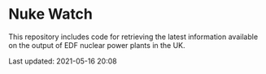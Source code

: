# Nuke Watch

This repository includes code for retrieving the latest information available on the output of EDF nuclear power plants in the UK.

Last updated: 2021-05-16 20:08